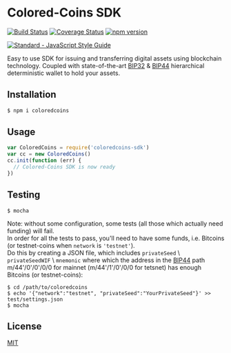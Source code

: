 # Colored-Coins SDK
[![Build Status](https://travis-ci.org/Colored-Coins/colored-coins-sdk.svg?branch=master)](https://travis-ci.org/Colored-Coins/colored-coins-sdk)
[![Coverage Status](https://coveralls.io/repos/github/Colored-Coins/colored-coins-sdk/badge.svg?branch=master)](https://coveralls.io/github/Colored-Coins/colored-coins-sdk?branch=master)
[![npm version](https://badge.fury.io/js/coloredcoins-sdk.svg)](http://badge.fury.io/js/coloredcoins-sdk)

[![Standard - JavaScript Style Guide](https://cdn.rawgit.com/feross/standard/master/badge.svg)](https://github.com/feross/standard)

Easy to use SDK for issuing and transferring digital assets using blockchain technology.
Coupled with state-of-the-art [BIP32](https://github.com/bitcoin/bips/blob/master/bip-0032.mediawiki) & [BIP44](https://github.com/bitcoin/bips/blob/master/bip-0032.mediawiki) hierarchical deterministic wallet to hold your assets.

## Installation

```sh
$ npm i coloredcoins
```
## Usage

```js
var ColoredCoins = require('coloredcoins-sdk')
var cc = new ColoredCoins()
cc.init(function (err) {
  // Colored-Coins SDK is now ready
})
```

## Testing
```shell
$ mocha
```
Note: without some configuration, some tests (all those which actually need funding) will fail. <br>
In order for all the tests to pass, you'll need to have some funds, i.e. Bitcoins (or testnet-coins when `network` is `'testnet'`). <br>
Do this by creating a JSON file, which includes `privateSeed` \ `privateSeedWIF` \ `mnemonic` where which the address in the [BIP44](https://github.com/bitcoin/bips/blob/master/bip-0044.mediawiki) path m/44'/0'/0'/0/0 for mainnet (m/44'/1'/0'/0/0 for tetsnet) has enough Bitcoins (or testnet-coins):
```shell
$ cd /path/to/coloredcoins
$ echo '{"network":"testnet", "privateSeed":"YourPrivateSeed"}' >> test/settings.json
$ mocha
```

## License

[MIT](https://opensource.org/licenses/MIT)